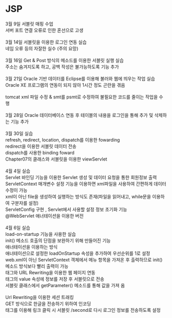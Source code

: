 # JSP
3월 9일 서블릿 매핑 수업<br>
서버 포트 연결 오류로 인한 혼선으로 고생<br><br>
3월 14일 서블릿을 이용한 로그인 연동 실습<br>
네임 오류 등의 자잘한 실수 (주의 요망)<br><br>
3월 16일 Get & Post 방식의 메소드를 이용한 서블릿 실행 실습<br>
주소는 숨겨지도록 하고, 공백 작성은 불가능하도록 기능 추가<br><br>
3월 21일 Oracle 기반 데이터를 Eclipse를 이용해 불러와 웹에 띄우는 작업 실습<br>
Oracle XE 프로그램의 연동이 되지 않아 1시간 정도 곤란을 겪음 <br><br>
tomcat xml 파일 수정 & smt를 psmt로 수정하여 불필요한 코드를 줄이는 작업을 수행 <br><br>
3월 28일 Oracle 데이터베이스 연동 후 테이블의 내용을 로그인을 통해 추가 및 삭제하는 기능 추가<br><br>
3월 30일 실습<br>refresh, redirect, location, dispatch를 이용한 fowarding<br>redirect을 이용한 서블릿 데이터 전송<br>dispatch를 사용한 binding foward
<br> Chapter07의 클래스와 서블릿을 이용한 viewServlet <br><br>
4월 4일 실습<br>
Servlet 바인딩 기능을 이용한 Servlet 생성 및 데이터 요청을 통한 회원정보 출력 <br>
ServletContext 매개변수 설정 기능을 이용하면 xml파일을 사용하여 간편하게 데이터 수정이 가능<br>
xml이 아닌 file을 생성하여 실행하는 방식도 존재(파일을 읽어내고, while문을 이용하여 구분자를 설정) <br> 
ServletConfig 구현 , Servlet에서 사용할 설정 정보 초기화 기능 <br>
@WebServlet 애너테이션을 이용한 버전 <br><br>
4월 6일 실습 <br>
load-on-startup 기능을 사용한 실습<br> 
init() 메소드 호출의 단점을 보완하기 위해 만들어진 기능<br> 
애너테이션을 이용하는 방식<br>
애너테이션으로 설정한 loadOnStartup 속성을 추가하여 우선순위를 1로 설정<br>
web.xml이 아닌 ServletContext 객체에서 메뉴 항목을 가져온 후 출력하므로 init() 메소드 방식보다 빨리 출력이 가능 <br>
<hidden> 태그와 URL Rewriting을 이용한 웹 페이지 연동 <br>
<hidden> 태그의 value 속성에 정보를 저장 후  서블릿으로 전송 <br>
서블릿 클래스에서 getParameter() 메소드를 통해 값을 가져 옴 <br> <br>
Url Rewriting을 이용한 세션 트래킹<br>
GET 방식으로 한글을 전송하기 위하여 인코딩<br>
<a> 태그를 이용해 링크 클릭 시 서블릿 /second로 다시 로그인 정보를 전송하도록 설정

